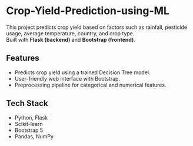 # Crop-Yield-Prediction-using-ML

This project predicts crop yield based on factors such as rainfall, pesticide usage, average temperature, country, and crop type.  
Built with **Flask (backend)** and **Bootstrap (frontend)**.

## Features
- Predicts crop yield using a trained Decision Tree model.
- User-friendly web interface with Bootstrap.
- Preprocessing pipeline for categorical and numerical features.

## Tech Stack
- Python, Flask
- Scikit-learn
- Bootstrap 5
- Pandas, NumPy
